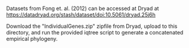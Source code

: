 ####
Datasets from Fong et. al. (2012) can be accessed at Dryad at https://datadryad.org/stash/dataset/doi:10.5061/dryad.25j6h

Download the "IndividualGenes.zip" zipfile from Dryad, upload to this directory, and run the provided iqtree script to generate a concatenated empirical phylogeny.
####
